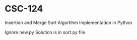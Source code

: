 # CSC-124
Insertion and Merge Sort Algortihm Implementation in Python

Ignore new.py
Solution is in sort.py file
